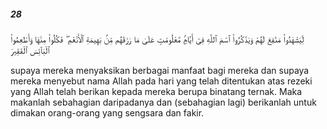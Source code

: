 ##### 28

<span class="ayah">لِّيَشْهَدُوا۟ مَنَٰفِعَ لَهُمْ وَيَذْكُرُوا۟ ٱسْمَ ٱللَّهِ فِىٓ أَيَّامٍۢ مَّعْلُومَٰتٍ عَلَىٰ مَا رَزَقَهُم مِّنۢ بَهِيمَةِ ٱلْأَنْعَٰمِ ۖ فَكُلُوا۟ مِنْهَا وَأَطْعِمُوا۟ ٱلْبَآئِسَ ٱلْفَقِيرَ</span>

<span class="ayah_translation">supaya mereka menyaksikan berbagai manfaat bagi mereka dan supaya mereka menyebut nama Allah pada hari yang telah ditentukan atas rezeki yang Allah telah berikan kepada mereka berupa binatang ternak. Maka makanlah sebahagian daripadanya dan (sebahagian lagi) berikanlah untuk dimakan orang-orang yang sengsara dan fakir.</span>
